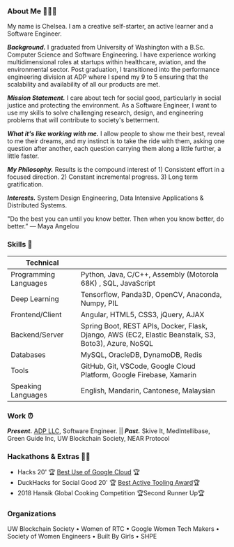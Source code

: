 

### About Me 💟👩🏻
My name is Chelsea. I am a creative self-starter, an active learner and a Software Engineer. 

***Background.*** 
I graduated from University of Washington with a B.Sc. Computer Science and Software Engineering. I have experience working multidimensional roles at startups within healthcare, aviation, and the environmental sector. Post graduation, I transitioned into the performance engineering division at ADP where I spend my 9 to 5 ensuring that the scalability and availability of all our products are met.

***Mission Statement.*** I care about tech for social good, particularly in social justice and protecting the environment. As a Software Engineer, I want to use my skills to solve challenging research, design, and engineering problems that will contribute to society's betterment. 

***What it's like working with me.*** I allow people to show me their best, reveal to me their dreams, and my instinct is to take the ride with them, asking one question after another, each question carrying them along a little further, a little faster.

***My Philosophy.*** Results is the compound interest of 1) Consistent effort in a focused direction. 2) Constant incremental progress.   3) Long term gratification.

***Interests.*** System Design Engineering, Data Intensive Applications & Distributed Systems.

"Do the best you can until you know better. Then when you know better, do better.” — Maya Angelou

### Skills 💭

| Technical  |  |
| ------------- | ------------- |
| Programming Languages  |Python, Java, C/C++, Assembly (Motorola 68K) , SQL, JavaScript  |
| Deep Learning  | Tensorflow, Panda3D, OpenCV, Anaconda, Numpy, PIL|
| Frontend/Client  | Angular, HTML5, CSS3, jQuery, AJAX|
| Backend/Server | Spring Boot, REST APIs, Docker, Flask, Django, AWS (EC2, Elastic Beanstalk, S3, Boto3), Azure,  NoSQL|
| Databases | MySQL, OracleDB, DynamoDB, Redis |
| Tools| GitHub, Git, VSCode, Google Cloud Platform, Google Firebase, Xamarin|
| Speaking Languages | English, Mandarin, Cantonese, Malaysian| 

### Work ⏰

***Present.*** [ADP LLC](https://en.wikipedia.org/wiki/ADP_(company)), Software Engineer.  ||  ***Past.*** Skive It, MedIntellibase, Green Guide Inc, UW Blockchain Society, NEAR Protocol

### Hackathons & Extras 🌼💖 
- Hacks 20' 🏆 [Best Use of Google Cloud](https://hack-20.devpost.com/) 🏆
- DuckHacks for Social Good 20' 🏆 [Best Active Tooling Award](https://duckhacks-for-social-good.devpost.com)🏆
- 2018 Hansik Global Cooking Competition 🏆Second Runner Up🏆

### Organizations
UW Blockchain Society • Women of RTC  • Google Women Tech Makers • Society of Women Engineers • Built By Girls • SHPE


